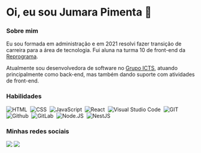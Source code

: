 # Oi, eu sou **Jumara Pimenta** 👋

### Sobre mim

<p>
  Eu sou formada em administração e em 2021 resolvi fazer transição de carreira para a área de tecnologia. Fui aluna na turma 10 de front-end da <a href="https://reprograma.com.br/">Reprograma</a>.
<p>
  Atualmente sou desenvolvedora de software no <a href="https://www.grupoicts.com.br/"> Grupo ICTS</a>, atuando principalmente como back-end, mas também dando suporte com atividades de front-end.
  
  ### Habilidades
  
  ![HTML](https://img.shields.io/badge/-HTML-05122A??style=for-the-badge&logo=html5)&nbsp;
  ![CSS](https://img.shields.io/badge/-CSS-05122A??style=for-the-badge&logo=CSS3&logoColor=1572B6)&nbsp;
  ![JavaScript](https://img.shields.io/badge/-JAVASCRIPT-05122A??style=for-the-badge&logo=javascript)&nbsp;
  ![React](https://img.shields.io/badge/-React-05122A??style=for-the-badge&logo=react)&nbsp;
  ![Visual Studio Code](https://img.shields.io/badge/-Visual%20Studio%20Code-05122A??style=for-the-badge&logo=visual-studio-code&logoColor=007ACC)&nbsp;
  ![GIT](https://img.shields.io/badge/-GIT-05122A??style=for-the-badge&logo=git)&nbsp;
  ![Github](https://img.shields.io/badge/-Github-05122A??style=for-the-badge&logo=github)&nbsp;
  ![GitLab](https://img.shields.io/badge/-Gitlab-05122A??style=for-the-badge&logo=gitlab)&nbsp;
  ![Node.JS](https://img.shields.io/badge/-Node.js-05122A??style=for-the-badge&logo=node.js)&nbsp;
  ![NestJS](https://img.shields.io/badge/-Nest.js-05122A??style=for-the-badge&logo=nestjs)&nbsp;

  
  ### Minhas redes sociais
  
  <a href="https://www.linkedin.com/in/jumara-souza-pimenta/"><img src="https://img.shields.io/badge/-Jumara_Pimenta-0077B5?style=for-the-badge&logo=Linkedin&logoColor=white"/></a>
  <a href="https://instagram.com/jumarapimenta?igshid=p9k7y7mqlfl8/"><img src="https://img.shields.io/badge/-@jumarapimenta-E4405F?style=for-the-badge&logo=Instagram&logoColor=white"/></a>

<!--
**jumara-pimenta/Jumara-pimenta** is a ✨ _special_ ✨ repository because its `README.md` (this file) appears on your GitHub profile.



